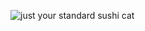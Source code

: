 ![just your standard sushi cat](https://whyevolutionistrue.files.wordpress.com/2014/10/sushi-cat-halloween-costume22.jpg?w=640)
